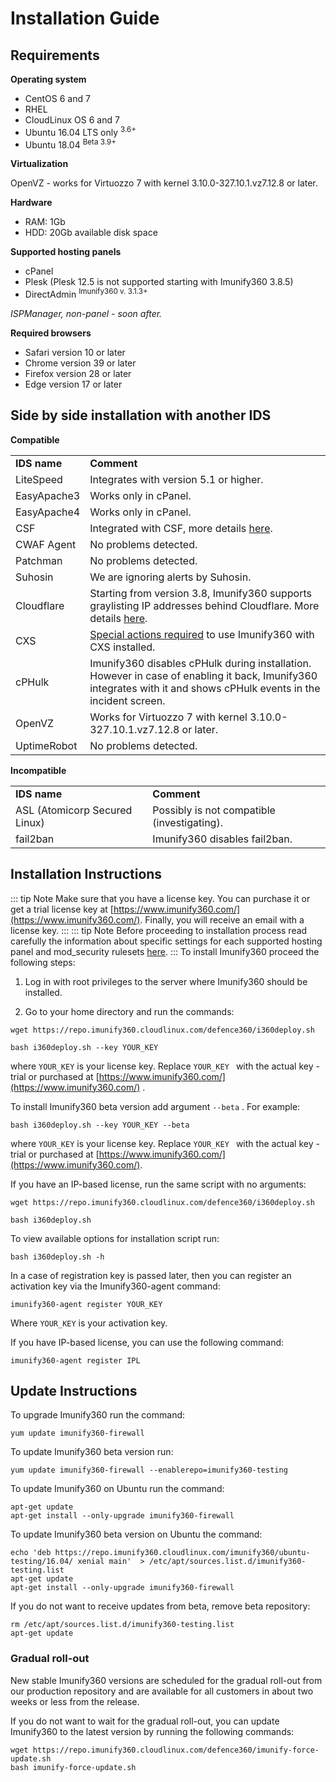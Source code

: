 # Installation Guide
## Requirements
**Operating system**
* <span class="notranslate">CentOS 6 and 7</span>
* <span class="notranslate">RHEL</span>
* <span class="notranslate">CloudLinux OS</span> 6 and 7
* <span class="notranslate">Ubuntu 16.04 LTS</span> only <sup>3.6+</sup>
* <span class="notranslate">Ubuntu 18.04</span> <sup><span class="notranslate">Beta</span> 3.9+</sup>

**Virtualization**

<span class="notranslate">OpenVZ</span> - works for <span class="notranslate">Virtuozzo</span> 7 with kernel 3.10.0-327.10.1.vz7.12.8 or later.

**Hardware**

* <span class="notranslate">RAM: 1Gb</span>
* <span class="notranslate">HDD: 20Gb</span> available disk space

**Supported hosting panels**

* <span class="notranslate">cPanel</span>
* <span class="notranslate">Plesk (Plesk</span> 12.5 is not supported starting with Imunify360 3.8.5)
* <span class="notranslate">DirectAdmin</span> <sup>Imunify360 v. 3.1.3+</sup>

_<span class="notranslate">ISPManager</span>, non-panel - soon after._

**Required browsers**

* <span class="notranslate">Safari</span> version 10 or later
* <span class="notranslate">Chrome</span> version 39 or later
* <span class="notranslate">Firefox</span> version 28 or later
* <span class="notranslate">Edge</span> version 17 or later

## Side by side installation with another <span class="notranslate">IDS</span>

**Compatible**

| | |
|-|-|
|**<span class="notranslate">IDS</span> name**| **Comment**|
|<span class="notranslate">LiteSpeed</span> | Integrates with version 5.1 or higher.|
|<span class="notranslate">EasyApache3</span> | Works only in cPanel.|
|<span class="notranslate">EasyApache4</span> | Works only in cPanel.|
|<span class="notranslate">CSF</span> | Integrated with <span class="notranslate">CSF</span>, more details [here](/ids_integration/#csf-integration).|
|<span class="notranslate">CWAF Agent</span> | No problems detected.|
|<span class="notranslate">Patchman</span> | No problems detected.|
|<span class="notranslate">Suhosin</span> | We are ignoring alerts by <span class="notranslate">Suhosin</span>.|
|<span class="notranslate">Cloudflare</span> | Starting from version 3.8, Imunify360 supports graylisting IP addresses behind <span class="notranslate">Cloudflare</span>. More details [here](/ids_integration/#cloudflare-support).|
|<span class="notranslate">CXS</span> | [Special actions required](/ids_integration/#cxs-integration) to use Imunify360 with <span class="notranslate">CXS</span> installed.|
|<span class="notranslate">cPHulk</span> | Imunify360 disables <span class="notranslate">cPHulk</span> during installation. However in case of enabling it back, Imunify360 integrates with it and shows <span class="notranslate">cPHulk</span> events in the incident screen.|
|<span class="notranslate">OpenVZ</span> | Works for <span class="notranslate">Virtuozzo</span> 7 with kernel 3.10.0-327.10.1.vz7.12.8 or later.|
|<span class="notranslate">UptimeRobot</span>| No problems detected.|

**Incompatible**

| | |
|-|-|
|**<span class="notranslate">IDS</span> name** | **Comment**|
|<span class="notranslate">ASL (Atomicorp Secured Linux)</span> | Possibly is not compatible (investigating).|
|<span class="notranslate">fail2ban</span> | Imunify360 disables <span class="notranslate">fail2ban</span>.|

## Installation Instructions

::: tip Note
Make sure that you have a license key. You can purchase it or get a trial license key at [https://www.imunify360.com/](https://www.imunify360.com/). Finally, you will receive an email with a license key.
:::
::: tip Note
Before proceeding to installation process read carefully the information about specific settings for each supported hosting panel and <span class="notranslate">mod_security</span> rulesets [here](/hosting_panels_specific_settin/).
:::
To install Imunify360 proceed the following steps:

1. Log in with root privileges to the server where Imunify360 should be installed.

2. Go to your home directory and run the commands:

<div class="notranslate">

```
wget https://repo.imunify360.cloudlinux.com/defence360/i360deploy.sh
```

</div>
<div class="notranslate">

```
bash i360deploy.sh --key YOUR_KEY
```

</div>

where <span class="notranslate">`YOUR_KEY`</span> is your license key. Replace <span class="notranslate">`YOUR_KEY `</span> with the actual key - trial or purchased at [https://www.imunify360.com/](https://www.imunify360.com/) .

To install Imunify360 beta version add argument <span class="notranslate">`--beta`</span> . For example:

<div class="notranslate">

```
bash i360deploy.sh --key YOUR_KEY --beta
```

</div>

where <span class="notranslate">`YOUR_KEY`</span> is your license key. Replace <span class="notranslate">`YOUR_KEY `</span> with the actual key - trial or purchased at [https://www.imunify360.com/](https://www.imunify360.com/).

If you have an IP-based license, run the same script with no arguments:

<div class="notranslate">

```
wget https://repo.imunify360.cloudlinux.com/defence360/i360deploy.sh
```

</div>
<div class="notranslate">

```
bash i360deploy.sh
```

</div>

To view available options for installation script run:

<div class="notranslate">

```
bash i360deploy.sh -h
```

</div>

In a case of registration key is passed later, then you can register an activation key via the <span class="notranslate">Imunify360-agent</span> command:

<div class="notranslate">

```
imunify360-agent register YOUR_KEY
```

</div>

Where <span class="notranslate">`YOUR_KEY`</span> is your activation key.


If you have IP-based license, you can use the following command:

<div class="notranslate">

```
imunify360-agent register IPL
```

</div>

## Update Instructions



To upgrade Imunify360 run the command:

<div class="notranslate">

```
yum update imunify360-firewall
```

</div>

To update Imunify360 beta version run:

<div class="notranslate">

```
yum update imunify360-firewall --enablerepo=imunify360-testing
```

</div>

To update Imunify360 on <span class="notranslate">Ubuntu</span> run the command:

<div class="notranslate">

```
apt-get update
apt-get install --only-upgrade imunify360-firewall
```

</div>

To update Imunify360 beta version on <span class="notranslate">Ubuntu</span> the command:

<div class="notranslate">

```
echo 'deb https://repo.imunify360.cloudlinux.com/imunify360/ubuntu-testing/16.04/ xenial main'  > /etc/apt/sources.list.d/imunify360-testing.list
apt-get update
apt-get install --only-upgrade imunify360-firewall
```

</div>

If you do not want to receive updates from <span class="notranslate">beta</span>, remove <span class="notranslate">beta</span> repository:

<div class="notranslate">

```
rm /etc/apt/sources.list.d/imunify360-testing.list
apt-get update
```

</div>


### Gradual roll-out 

New stable Imunify360 versions are scheduled for the gradual roll-out from our production repository and are available for all customers in about two weeks or less from the release.

If you do not want to wait for the gradual roll-out, you can update Imunify360 to the latest version by running the following commands:

<div class="notranslate">

```
wget https://repo.imunify360.cloudlinux.com/defence360/imunify-force-update.sh
bash imunify-force-update.sh
```
</div>
